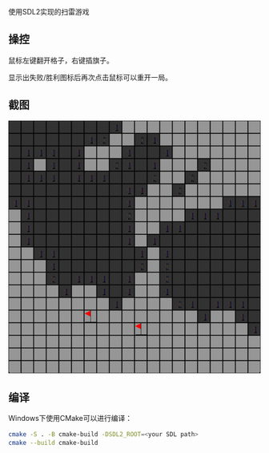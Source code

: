 使用SDL2实现的扫雷游戏

## 操控

鼠标左键翻开格子，右键插旗子。

显示出失败/胜利图标后再次点击鼠标可以重开一局。

## 截图

![snapshot](./snapshot/snapshot.png)

## 编译

Windows下使用CMake可以进行编译：

```bash
cmake -S . -B cmake-build -DSDL2_ROOT=<your SDL path>
cmake --build cmake-build
```